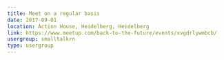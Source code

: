 ```yaml
---
title: Meet on a regular basis
date: 2017-09-01
location: Action House, Heidelberg, Heidelberg
link: https://www.meetup.com/back-to-the-future/events/xvgdrlywmbcb/
usergroup: smalltalkrn
type: usergroup
---
```

